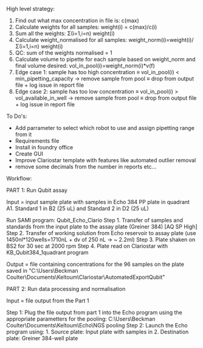 High level strategy:
1. Find out what max concentration in file is: c(max)
2. Calculate weights for all samples: weight(i) = c(max)/c(i)
3. Sum all the weights: Σ(i=1,i=n) weight(i)
4. Calculate weight_normalised for all samples: weight_norm(i)=weight(i)/Σ(i=1,i=n) weight(i)
5. QC: sum of the weights normalised = 1
6. Calculate volume to pipette for each sample based on weight_norm and final volume desired: vol_in_pool(i)=weight_norm(i)*v(f)
7. Edge case 1: sample has too high concentration ≡ vol_in_pool(i) < min_pipetting_capacity → remove sample from pool ≡ drop from output file + log issue in report file
8. Edge case 2: sample has too low concentration ≡ vol_in_pool(i) > vol_available_in_well → remove sample from pool ≡ drop from output file + log issue in report file

To Do's:
- Add parrameter to select which robot to use and assign pipetting range from it
- Requirements file
- Install in foundry office
- Create GUI
- Improve Clariostar template with features like automated outlier removal
- remove some decimals from the number in reports etc... 

Workflow:

PART 1: Run Qubit assay

Input = input sample plate with samples in Echo 384 PP plate in quadrant A1. Standard 1 in B2 (25 uL) and Standard 2 in D2 (25 uL)

Run SAMI program: Qubit_Echo_Clario
Step 1. Transfer of samples and standards from the input plate to the assay plate (Greiner 384) [AQ SP High]
Step 2. Transfer of working solution from Echo reservoir to assay plate (use 1450nl*120wells=1710nL + dv of 250 nL -> ~ 2.2ml)
Step 3. Plate shaken on BS2 for 30 sec at 2000 rpm
Step 4. Plate read on Clariostar with KB_Qubit384_1quadrant program

Output = file containing concentrations for the 96 samples on the plate saved in "C:\Users\Beckman Coulter\Documents\Keltoum\Clariostar\AutomatedExportQubit"

PART 2: Run data processing and normalisation

Input = file output from the Part 1

Step 1: Plug the file output from part 1 into the Echo program using the appropriate parametters for the pooling: C:\Users\Beckman Coulter\Documents\Keltoum\Echo\NGS pooling
Step 2: Launch the Echo program using:
    1. Source plate: Input plate with samples in
    2. Destination plate: Greiner 384-well plate
